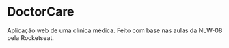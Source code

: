# DoctorCare
Aplicação web de uma clínica médica. 
Feito com base nas aulas da NLW-08 pela Rocketseat.
